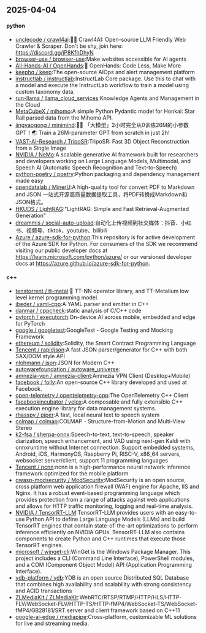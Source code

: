 ## 2025-04-04

#### python
* [unclecode / crawl4ai](https://github.com/unclecode/crawl4ai):🚀🤖 Crawl4AI: Open-source LLM Friendly Web Crawler & Scraper. Don't be shy, join here: https://discord.gg/jP8KfhDhyN
* [browser-use / browser-use](https://github.com/browser-use/browser-use):Make websites accessible for AI agents
* [All-Hands-AI / OpenHands](https://github.com/All-Hands-AI/OpenHands):🙌 OpenHands: Code Less, Make More
* [keephq / keep](https://github.com/keephq/keep):The open-source AIOps and alert management platform
* [instructlab / instructlab](https://github.com/instructlab/instructlab):InstructLab Core package. Use this to chat with a model and execute the InstructLab workflow to train a model using custom taxonomy data.
* [run-llama / llama_cloud_services](https://github.com/run-llama/llama_cloud_services):Knowledge Agents and Management in the Cloud
* [MetaCubeX / mihomo](https://github.com/MetaCubeX/mihomo):A simple Python Pydantic model for Honkai: Star Rail parsed data from the Mihomo API.
* [jingyaogong / minimind](https://github.com/jingyaogong/minimind):🚀🚀 「大模型」2小时完全从0训练26M的小参数GPT！🌏 Train a 26M-parameter GPT from scratch in just 2h!
* [VAST-AI-Research / TripoSR](https://github.com/VAST-AI-Research/TripoSR):TripoSR: Fast 3D Object Reconstruction from a Single Image
* [NVIDIA / NeMo](https://github.com/NVIDIA/NeMo):A scalable generative AI framework built for researchers and developers working on Large Language Models, Multimodal, and Speech AI (Automatic Speech Recognition and Text-to-Speech)
* [python-poetry / poetry](https://github.com/python-poetry/poetry):Python packaging and dependency management made easy
* [opendatalab / MinerU](https://github.com/opendatalab/MinerU):A high-quality tool for convert PDF to Markdown and JSON.一站式开源高质量数据提取工具，将PDF转换成Markdown和JSON格式。
* [HKUDS / LightRAG](https://github.com/HKUDS/LightRAG):"LightRAG: Simple and Fast Retrieval-Augmented Generation"
* [dreammis / social-auto-upload](https://github.com/dreammis/social-auto-upload):自动化上传视频到社交媒体：抖音、小红书、视频号、tiktok、youtube、bilibili
* [Azure / azure-sdk-for-python](https://github.com/Azure/azure-sdk-for-python):This repository is for active development of the Azure SDK for Python. For consumers of the SDK we recommend visiting our public developer docs at https://learn.microsoft.com/python/azure/ or our versioned developer docs at https://azure.github.io/azure-sdk-for-python.

#### c++
* [tenstorrent / tt-metal](https://github.com/tenstorrent/tt-metal):🤘 TT-NN operator library, and TT-Metalium low level kernel programming model.
* [jbeder / yaml-cpp](https://github.com/jbeder/yaml-cpp):A YAML parser and emitter in C++
* [danmar / cppcheck](https://github.com/danmar/cppcheck):static analysis of C/C++ code
* [pytorch / executorch](https://github.com/pytorch/executorch):On-device AI across mobile, embedded and edge for PyTorch
* [google / googletest](https://github.com/google/googletest):GoogleTest - Google Testing and Mocking Framework
* [ethereum / solidity](https://github.com/ethereum/solidity):Solidity, the Smart Contract Programming Language
* [Tencent / rapidjson](https://github.com/Tencent/rapidjson):A fast JSON parser/generator for C++ with both SAX/DOM style API
* [nlohmann / json](https://github.com/nlohmann/json):JSON for Modern C++
* [autowarefoundation / autoware_universe](https://github.com/autowarefoundation/autoware_universe):
* [amnezia-vpn / amnezia-client](https://github.com/amnezia-vpn/amnezia-client):Amnezia VPN Client (Desktop+Mobile)
* [facebook / folly](https://github.com/facebook/folly):An open-source C++ library developed and used at Facebook.
* [open-telemetry / opentelemetry-cpp](https://github.com/open-telemetry/opentelemetry-cpp):The OpenTelemetry C++ Client
* [facebookincubator / velox](https://github.com/facebookincubator/velox):A composable and fully extensible C++ execution engine library for data management systems.
* [rhasspy / piper](https://github.com/rhasspy/piper):A fast, local neural text to speech system
* [colmap / colmap](https://github.com/colmap/colmap):COLMAP - Structure-from-Motion and Multi-View Stereo
* [k2-fsa / sherpa-onnx](https://github.com/k2-fsa/sherpa-onnx):Speech-to-text, text-to-speech, speaker diarization, speech enhancement, and VAD using next-gen Kaldi with onnxruntime without Internet connection. Support embedded systems, Android, iOS, HarmonyOS, Raspberry Pi, RISC-V, x86_64 servers, websocket server/client, support 11 programming languages
* [Tencent / ncnn](https://github.com/Tencent/ncnn):ncnn is a high-performance neural network inference framework optimized for the mobile platform
* [owasp-modsecurity / ModSecurity](https://github.com/owasp-modsecurity/ModSecurity):ModSecurity is an open source, cross platform web application firewall (WAF) engine for Apache, IIS and Nginx. It has a robust event-based programming language which provides protection from a range of attacks against web applications and allows for HTTP traffic monitoring, logging and real-time analysis.
* [NVIDIA / TensorRT-LLM](https://github.com/NVIDIA/TensorRT-LLM):TensorRT-LLM provides users with an easy-to-use Python API to define Large Language Models (LLMs) and build TensorRT engines that contain state-of-the-art optimizations to perform inference efficiently on NVIDIA GPUs. TensorRT-LLM also contains components to create Python and C++ runtimes that execute those TensorRT engines.
* [microsoft / winget-cli](https://github.com/microsoft/winget-cli):WinGet is the Windows Package Manager. This project includes a CLI (Command Line Interface), PowerShell modules, and a COM (Component Object Model) API (Application Programming Interface).
* [ydb-platform / ydb](https://github.com/ydb-platform/ydb):YDB is an open source Distributed SQL Database that combines high availability and scalability with strong consistency and ACID transactions
* [ZLMediaKit / ZLMediaKit](https://github.com/ZLMediaKit/ZLMediaKit):WebRTC/RTSP/RTMP/HTTP/HLS/HTTP-FLV/WebSocket-FLV/HTTP-TS/HTTP-fMP4/WebSocket-TS/WebSocket-fMP4/GB28181/SRT server and client framework based on C++11
* [google-ai-edge / mediapipe](https://github.com/google-ai-edge/mediapipe):Cross-platform, customizable ML solutions for live and streaming media.
